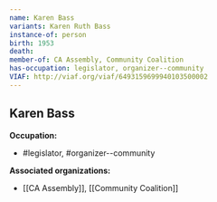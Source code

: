 ```yaml
---
name: Karen Bass
variants: Karen Ruth Bass
instance-of: person
birth: 1953
death: 
member-of: CA Assembly, Community Coalition
has-occupation: legislator, organizer--community
VIAF: http://viaf.org/viaf/6493159699940103500002
---
```

## Karen Bass

**Occupation:** 
- #legislator, #organizer--community

**Associated organizations:** 
- [[CA Assembly]], [[Community Coalition]]